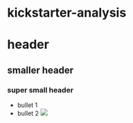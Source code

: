 # kickstarter-analysis
# header
## smaller header
### super small header
  * bullet 1
  * bullet 2
![](Photos/filenameboxandw.png)
